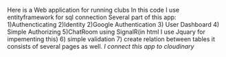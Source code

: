 Here is a Web application for running clubs
In this code I use entityframework for sql connection
Several part of this app:
1)Authencticating
2)Identity
2)Google Authentication
3) User Dashboard
4) Simple Authorizing
5)ChatRoom using SignalR(in html I use Jquary for impementing this)
6) simple validation
7) create relation between tables
it consists of several pages as well.
*I connect this app to cloudinary* 
